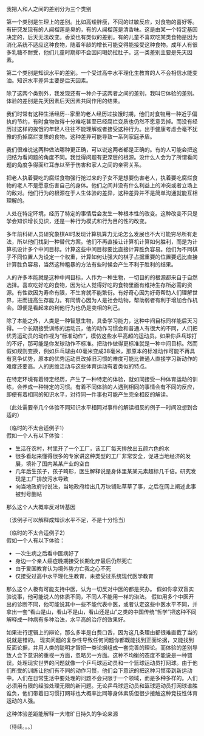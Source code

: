我把人和人之间的差别分为三个类别

第一个类别是生理上的差别。比如高矮胖瘦，不同的过敏反应，对食物的喜好等。
有研究发现有的人闻榴莲是臭的，有的人闻榴莲是清香味。这是由某一个特定基因决定的，后天无法改变。香菜也有类似的差别。有的儿童不喜欢吃某类食物是因为消化系统不适应这种食物，随着年龄的增长可能变得能接受这种食物。成年人有很多乳糖不耐受，他们儿童时期却不会因问喝奶拉肚子。这一类差别主要是先天因素。

第二个类别是知识水平的差别。一个受过高中水平理化生教育的人不会相信水能变油。知识水平差异主要是后天因素。

除了这两个类别外，我发现还有一种介于这两者之间的差别，我叫它体验的差别。体验的差别是先天因素后天因素共同作用的结果。

我们时常有这种生活经历--家里的老人经历过挨饿时期，他们对食物用一种近乎偏执的节约，有时食物做得十分难吃甚至已经腐烂变质也仍然不愿意丢掉。而没有经历过这样的挨饿的年轻人往往不能理解或者接受这种行为。出于健康考虑会毫不犹豫的扔掉腐烂变质的食物。这种差异可能导致一系列家庭矛盾。

我们很难说这两种做法哪种更正确，可以说这两者都是正确的。有的人可能会把这归结为看问题的角度不同。我觉得问题有更深层的根源。没什么人会为了所谓看问题的角度争得面红耳赤以至于伤害和家人之间的亲密关系。

把老人执着要吃的腐烂食物强行抢过来的子女不是想要伤害老人，执着要吃腐烂食物的老人不是愿意伤害自己的身体。他们之间并没有什么利益上的冲突或者立场上的敌对。他们行为的根源在于人生体验的差异，这种差异并不是简单沟通就能互相理解的。

人处在特定环境，经历了特定的事情后会发生一种根本性的改变。这种改变不只是学会知识增长见识，还是一种行为模式和行为目的性的改变。

多年前科研人员研究象棋AI时发现计算机算力无论怎么发展也不大可能穷尽所有走法，所以他们找到一种替代方案。他们不再直接让计算机计算如何胜利，而是为计算机设计多个中间目标。计算这些中间目标要比直接计算胜负容易。他们为不同棋子不同位置人为设定一个权重，计算如何让强大的棋子占据重要的位置要远比直接计算胜负容易，当然这种粗暴的方法有些时候会产生不利于胜利的结果。

人的许多本能就是这种中间目标，人作为一种生物，一切目的的根源都来自于自然选择。喜欢吃好吃的食物，因为让人觉得好吃的食物里面有维持生存所必需的资源。有性欲因为寿命有限，不生育就不能繁衍。有好奇心因为好奇帮助人们理解世界，进而提高生存能力。有同情心因为人是社会动物，帮助弱者有利于增加合作机会。即便是看起来的利他行为也仍是变相的利己。

除了本能之外，人类是一种智慧生物，具备学习能力，这种中间目标同样能后天习得。一个长期接受训练的运动员，他的动作习惯会和普通人有很大的不同，人们把优秀运动员的动作视为“标准动作”，模仿这些水平高超的运动员。如果你乒乓球打的不好，那可能是你发球动作不标准。把动作做得更标准就是一种中间目标。然而假如规则变换，例如乒乓球由40毫米变成38毫米，那原本的标准动作可能不再具有竞争优势，原本的优秀运动员改掉旧习惯的难度可能比普通人直接学习新动作的难度还要高。人的思维活动与这些体育运动有着类似的特点。

在特定环境有着特定经历，产生了一种特定的体验，就如同接受一种体育运动的训练，会养成一种特定的习惯。有着不同体验的人遇到相同的事情会有不同的反应，即便有着相同的知识水平，对待同一件事也可能产生完全相反的解读。

（此处需要举几个体验不同知识水平相同对事件的解读相反的例子一时间没想到合适的）

（临时的不太合适例子1）  
假如一个人有以下体验：
- 生活在农村，村里开了一个工厂，该工厂每天排放出五颜六色的水
- 很多看起来懂得很多的专家讲这种类型的工厂非常安全，促进当地经济的发展，填补了国内某某产业的空白
- 几年后生孩子，孩子畸形，医生解释说是身体里某某元素超标几千倍。研究发现是工厂排放污水导致
- 向当地政府讨说法，当地政府给出几万块铺贴草草了事，之后在网上阐述此事被封号删帖

那么这个人大概率反对转基因

（该例子可以解释成知识水平不足，不是十分恰当）

（临时的不太合适例子2）  
假如一个人有以下体验：
- 一次生病之后看中医病好了
- 身边一个亲人癌症晚期接受长期化疗最后仍然死亡
- 由于爱国教育认为境外势力亡我之心不死
- 仅接受过高中水平理化生教育，未接受过系统现代医学教育

那么这个人极有可能支持中医，认为一切反对中医的都是买办。
假如你拿双盲实验说事，他可能说人的体质不同，不同人不能用一样的治法。
假如用多个中医开出的诊断不同，他可能说其中一些不能代表中医，或者认定这些中医水平不同，并拿出一套“看山是山，看山不是山，看山还是山”之类的中国传统“哲学”把这种不同解释成一种病有多种治法，水平高的治疗的效果好。

如果进行逻辑上的辩论，那么多半是白费口舌，因为这几条理由都很难直截了当的说就是错的。
现实问题的复杂性导致任何问题你都既能找到正面论据，又能找到反面论据，并用人类的聪明才智把一类论据组成一套完善的理论。而体验的差别导致人会下意识的重视一方面，忽略另一方面。这种不均衡的态度不能说是一种错误。处理现实世界的问题就像一个乒乓球运动员和一个篮球运动员打网球。由于他们所受的训练让他们有不同的动作习惯，他们会下意识的把这种习惯带到新运动中。人们在日常生活中要处理的问题不会只限于一个领域，而是多种多样的。人们必须用有限的经验处理无限的新问题。无论乒乓球运动员和篮球运动员打网球谁胜谁负，他们带着旧习惯打网球也大概率比同等身体素质但很少接触这种竞技性体育运动的人强。

这种体验差距能解释一大堆旷日持久的争论来源

（待续。。。）